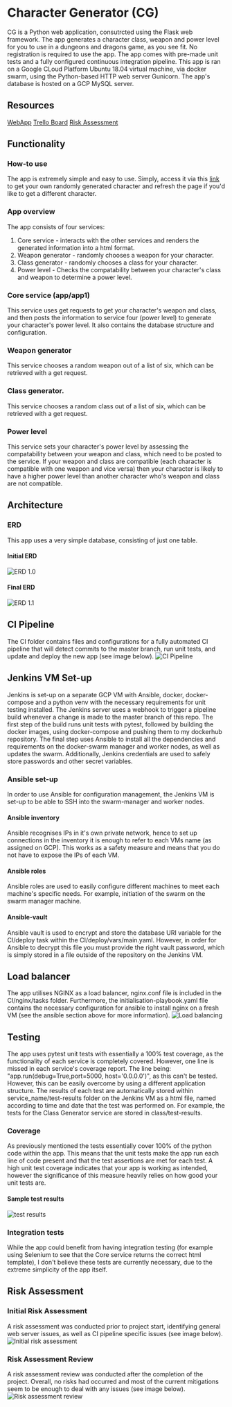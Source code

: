 # Character Generator (CG)

CG is a Python web application, consutrcted using the Flask web framework. The app generates a character class, weapon and power level for you to use in a dungeons and dragons game, as you see fit. No registration is required to use the app. The app comes with pre-made unit tests and a fully configured continuous integration pipeline.
This app is ran on a Google CLoud Platform Ubuntu 18.04 virtual machine, via docker swarm, using the Python-based HTTP web server Gunicorn.
The app's database is hosted on a GCP MySQL server.

## Resources
[WebApp](http://34.89.84.81/)
[Trello Board](https://trello.com/b/LAOKAzoo/character-generator)
[Risk Assessment](https://docs.google.com/spreadsheets/d/1yAafiJ76UwzMyKsj6W3heGlLeubrjCGEj5deukhhuLk/edit?usp=sharing)

## Functionality
### How-to use
The app is extremely simple and easy to use. Simply, access it via this [link](http://34.89.84.81/) to get your own randomly generated character and refresh the page if you'd like to get a different character.

### App overview
The app consists of four services:
1. Core service - interacts with the other services and renders the generated information into a html format.
2. Weapon generator - randomly chooses a weapon for your character.
3. Class generator - randomly chooses a class for your character.
4. Power level - Checks the compatability between your character's class and weapon to determine a power level.

### Core service (app/app1)
This service uses get requests to get your character's weapon and class, and then posts the information to service four (power level) to generate your character's power level. It also contains the database structure and configuration.

### Weapon generator
This service chooses a random weapon out of a list of six, which can be retrieved with a get request.

### Class generator.
This service chooses a random class out of a list of six, which can be retrieved with a get request.

### Power level
This service sets your character's power level by assessing the compatability between your weapon and class, which need to be posted to the service. If your weapon and class are compatible (each character is compatible with one weapon and vice versa) then your character is likely to have a higher power level than another character who's weapon and class are not compatible.

## Architecture
### ERD
This app uses a very simple database, consisting of just one table.
#### Initial ERD
![ERD 1.0](https://i.imgur.com/AD9C9ZY.png)
#### Final ERD
![ERD 1.1](https://i.imgur.com/2tcxQAH.jpg)

## CI Pipeline
The CI folder contains files and configurations for a fully automated CI pipeline that will detect commits to the master branch, run unit tests, and update and deploy the new app (see image below).
![CI Pipeline](https://i.imgur.com/ySTtrdf.png)

## Jenkins VM Set-up
Jenkins is set-up on a separate GCP VM with Ansible, docker, docker-compose and a python venv with the necessary requirements for unit testing installed.
The Jenkins server uses a webhook to trigger a pipeline build whenever a change is made to the master branch of this repo. The first step of the build runs unit tests with pytest, followed by building the docker images, using docker-compose and pushing them to my dockerhub repository. The final step uses Ansible to install all the dependencies and requirements on the docker-swarm manager and worker nodes, as well as updates the swarm.
Additionally, Jenkins credentials are used to safely store passwords and other secret variables.

### Ansible set-up
In order to use Ansible for configuration management, the Jenkins VM is set-up to be able to SSH into the swarm-manager and worker nodes. 
#### Ansible inventory
Ansible recognises IPs in it's own private network, hence to set up connections in the inventory it is enough to refer to each VMs name (as assigned on GCP). This works as a safety measure and means that you do not have to expose the IPs of each VM. 
#### Ansible roles
Ansible roles are used to easily configure different machines to meet each machine's specific needs. For example, initiation of the swarm on the swarm manager machine. 
#### Ansible-vault
Ansible vault is used to encrypt and store the database URI variable for the CI/deploy task within the CI/deploy/vars/main.yaml. However, in order for Ansible to decrypt this file you must provide the right vault password, which is simply stored in a file outside of the repository on the Jenkins VM.
## Load balancer
The app utilises NGINX as a load balancer, nginx.conf file is included in the CI/nginx/tasks folder. Furthermore, the initialisation-playbook.yaml file contains the necessary configuration for ansible to install nginx on a fresh VM (see the ansible section above for more information).
![Load balancing](https://i.imgur.com/wjcXVxu.png)

## Testing
The app uses pytest unit tests with essentially a 100% test coverage, as the functionality of each service is completely covered. However, one line is missed in each service's coverage report. The line being: "app.run(debug=True,port=5000, host='0.0.0.0')", as this can't be tested. However, this can be easily overcome by using a different application structure. The results of each test are automatically stored within service_name/test-results folder on the Jenkins VM as a html file, named according to time and date that the test was performed on. For example, the tests for the Class Generator service are stored in class/test-results.

### Coverage
As previously mentioned the tests essentially cover 100% of the python code within the app. This means that the unit tests make the app run each line of code present and that the test assertions are met for each test. A high unit test coverage indicates that your app is working as intended, however the significance of this measure heavily relies on how good your unit tests are. 
#### Sample test results
![test results](https://i.imgur.com/cukwN5Q.png)

### Integration tests
While the app could benefit from having integration testing (for example using Selenium to see that the Core service returns the correct html template), I don't believe these tests are currently necessary, due to the extreme simplicity of the app itself.

## Risk Assessment
### Initial Risk Assessment
A risk assessment was conducted prior to project start, identifying general web server issues, as well as CI pipeline specific issues (see image below).
![Initial risk assessment](https://i.imgur.com/Y480Foa.png)

### Risk Assessment Review
A risk assessment review was conducted after the completion of the project. Overall, no risks had occurred and most of the current mitigations seem to be enough to deal with any issues (see image below).
![Risk assessment review](https://i.imgur.com/9urRZ8Q.png)



